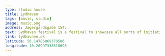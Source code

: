```yaml
---
type: studio house
title: Lydhaven
tags: [music, studio]
image: music.png
address: Jægergårdsgade 154c
text: Sydhaven festival is a festival to showcase all sorts of initiatives and culture that has been going on in the area.
link: lydhavnen.dk
latitude: 56.14786869379506
longitude: 10.20997338518698
---
```

